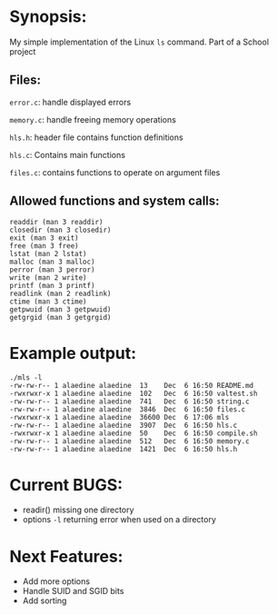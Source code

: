 # Synopsis:
My simple implementation of the Linux `ls` command. Part of a School project

## Files:
`error.c`: handle displayed errors

`memory.c`: handle freeing memory operations

`hls.h`: header file contains function definitions

`hls.c`: Contains main functions

`files.c`: contains functions to operate on argument files

## Allowed functions and system calls:
```opendir (man 3 opendir)
readdir (man 3 readdir)
closedir (man 3 closedir)
exit (man 3 exit)
free (man 3 free)
lstat (man 2 lstat)
malloc (man 3 malloc)
perror (man 3 perror)
write (man 2 write)
printf (man 3 printf)
readlink (man 2 readlink)
ctime (man 3 ctime)
getpwuid (man 3 getpwuid)
getgrgid (man 3 getgrgid)
```

# Example output:

```
./mls -l
-rw-rw-r-- 1 alaedine alaedine	13	  Dec  6 16:50 README.md
-rwxrwxr-x 1 alaedine alaedine	102	  Dec  6 16:50 valtest.sh
-rw-rw-r-- 1 alaedine alaedine	741	  Dec  6 16:50 string.c
-rw-rw-r-- 1 alaedine alaedine  3846  Dec  6 16:50 files.c
-rwxrwxr-x 1 alaedine alaedine	36600 Dec  6 17:06 mls
-rw-rw-r-- 1 alaedine alaedine	3907  Dec  6 16:50 hls.c
-rwxrwxr-x 1 alaedine alaedine	50	  Dec  6 16:50 compile.sh
-rw-rw-r-- 1 alaedine alaedine	512	  Dec  6 16:50 memory.c
-rw-rw-r-- 1 alaedine alaedine	1421  Dec  6 16:50 hls.h
```
# Current BUGS:
- readir() missing one directory
- options `-l` returning error when used on a directory
# Next Features:
- Add more options
- Handle SUID and SGID bits
- Add sorting